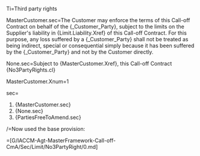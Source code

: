 Ti=Third party rights

MasterCustomer.sec=The Customer may enforce the terms of this Call-off Contract on behalf of the {_Customer_Party}, subject to the limits on the Supplier's liability in {Limit.Liability.Xref} of this Call-off Contract. For this purpose, any loss suffered by a {_Customer_Party} shall not be treated as being indirect, special or consequential simply because it has been suffered by the {_Customer_Party} and not by the Customer directly.

None.sec=Subject to {MasterCustomer.Xref}, this Call-off Contract {No3PartyRights.cl}


MasterCustomer.Xnum=1

sec=<ol><li>{MasterCustomer.sec}<li>{None.sec}<li>{PartiesFreeToAmend.sec}</ol>

/=Now used the base provision:

=[G/IACCM-Agt-MasterFramework-Call-off-CmA/Sec/Limit/No3PartyRight/0.md]
